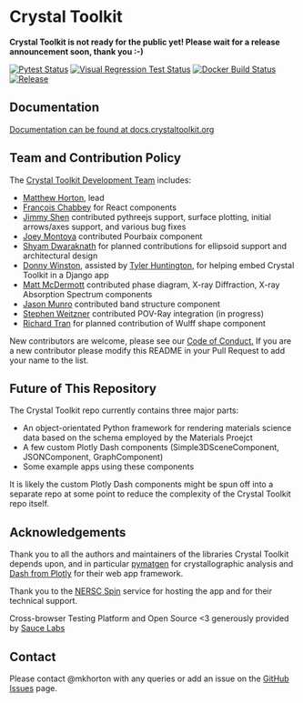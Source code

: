# Crystal Toolkit

**Crystal Toolkit is not ready for the public yet! Please wait for a release announcement soon, thank you :-)**   

[![Pytest Status](https://github.com/materialsproject/crystaltoolkit/workflows/pytest_and_docs/badge.svg)](https://github.com/materialsproject/crystaltoolkit/actions?query=workflow%3Apytest_and_docs)
[![Visual Regression Test Status](https://percy.io/static/images/percy-badge.svg)](https://percy.io/Materials-Project/crystaltoolkit)
[![Docker Build Status](https://img.shields.io/docker/cloud/build/materialsproject/crystaltoolkit)](https://hub.docker.com/repository/docker/materialsproject/crystaltoolkit/general)
[![Release](https://github.com/materialsproject/crystaltoolkit/workflows/release/badge.svg)](https://github.com/materialsproject/crystaltoolkit/actions?query=workflow%3Arelease)

## Documentation

[Documentation can be found at docs.crystaltoolkit.org](https://docs.crystaltoolkit.org)

## Team and Contribution Policy

The [Crystal Toolkit Development Team](https://github.com/materialsproject/crystaltoolkit/graphs/contributors) includes:

* [Matthew Horton](https://github.com/mkhorton), lead
* [François Chabbey](<https://github.com/chabb>) for React components
* [Jimmy Shen](https://github.com/jmmshn) contributed pythreejs support, surface plotting, initial arrows/axes support, and various bug fixes
* [Joey Montoya](https://github.com/JosephMontoya-TRI) contributed Pourbaix component
* [Shyam Dwaraknath](https://github.com/shyamd) for planned contributions for ellipsoid support and architectural design
* [Donny Winston](https://github.com/dwinston), assisted by [Tyler Huntington](https://github.com/tylerhuntington), for helping embed Crystal Toolkit in a Django app
* [Matt McDermott](https://github.com/mattmcdermott) contributed phase diagram, X-ray Diffraction, X-ray Absorption Spectrum components
* [Jason Munro](https://github.com/munrojm) contributed band structure component
* [Stephen Weitzner](https://github.com/sweitzner) contributed POV-Ray integration (in progress)
* [Richard Tran](https://github.com/richardtran415) for planned contribution of Wulff shape component

New contributors are welcome, please see our [Code of Conduct.](code-of-conduct.md) If you are a new contributor please modify this README in your Pull Request to add your name to the list.

## Future of This Repository

The Crystal Toolkit repo currently contains three major parts:

* An object-orientated Python framework for rendering materials science data based on the schema employed by the Materials Proejct
* A few custom Plotly Dash components (Simple3DSceneComponent, JSONComponent, GraphComponent)
* Some example apps using these components

It is likely the custom Plotly Dash components might be spun off into a separate repo at some point to reduce the complexity of the Crystal Toolkit repo itself.

## Acknowledgements

Thank you to all the authors and maintainers of the libraries Crystal Toolkit 
depends upon, and in particular [pymatgen](http://pymatgen.org) for crystallographic 
analysis and [Dash from Plotly](https://plot.ly/products/dash/) for their web app framework.

Thank you to the [NERSC Spin](http://www.nersc.gov/users/data-analytics/spin/) service for
hosting the app and for their technical support.

Cross-browser Testing Platform and Open Source <3 generously provided by [Sauce Labs](https://saucelabs.com)

## Contact

Please contact @mkhorton with any queries or add an issue on the [GitHub Issues](https://github.com/materialsproject/crystaltoolkit/issues) page.
